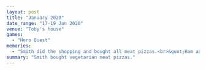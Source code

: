 ```yaml
---
layout: post
title: "January 2020"
date_range: "17-19 Jan 2020"
venue: "Toby's house"
games:
  - "Hero Quest"
memories:
  - "Smith did the shopping and bought all meat pizzas.<br>&quot;Ham and cheese is vegetarian right?&quot;"
summary: "Smith bought vegetarian meat pizzas."
---
```

